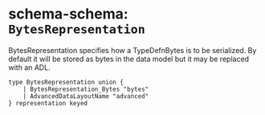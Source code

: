 # schema-schema: `BytesRepresentation`

BytesRepresentation specifies how a TypeDefnBytes is to be serialized. By
default it will be stored as bytes in the data model but it may be replaced
with an ADL.


```ipldsch
type BytesRepresentation union {
	| BytesRepresentation_Bytes "bytes"
	| AdvancedDataLayoutName "advanced"
} representation keyed
```
